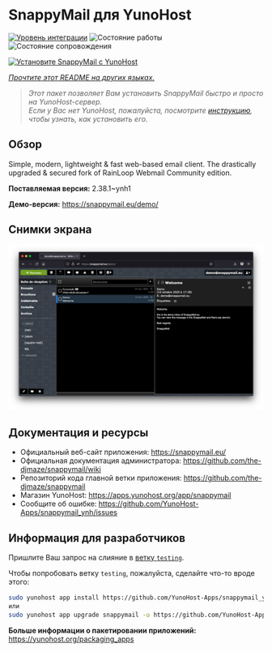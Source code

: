 <!--
Важно: этот README был автоматически сгенерирован <https://github.com/YunoHost/apps/tree/master/tools/readme_generator>
Он НЕ ДОЛЖЕН редактироваться вручную.
-->

# SnappyMail для YunoHost

[![Уровень интеграции](https://dash.yunohost.org/integration/snappymail.svg)](https://ci-apps.yunohost.org/ci/apps/snappymail/) ![Состояние работы](https://ci-apps.yunohost.org/ci/badges/snappymail.status.svg) ![Состояние сопровождения](https://ci-apps.yunohost.org/ci/badges/snappymail.maintain.svg)

[![Установите SnappyMail с YunoHost](https://install-app.yunohost.org/install-with-yunohost.svg)](https://install-app.yunohost.org/?app=snappymail)

*[Прочтите этот README на других языках.](./ALL_README.md)*

> *Этот пакет позволяет Вам установить SnappyMail быстро и просто на YunoHost-сервер.*  
> *Если у Вас нет YunoHost, пожалуйста, посмотрите [инструкцию](https://yunohost.org/install), чтобы узнать, как установить его.*

## Обзор

Simple, modern, lightweight & fast web-based email client. The drastically upgraded & secured fork of RainLoop Webmail Community edition.


**Поставляемая версия:** 2.38.1~ynh1

**Демо-версия:** <https://snappymail.eu/demo/>

## Снимки экрана

![Снимок экрана SnappyMail](./doc/screenshots/screenshot.png)

## Документация и ресурсы

- Официальный веб-сайт приложения: <https://snappymail.eu/>
- Официальная документация администратора: <https://github.com/the-djmaze/snappymail/wiki>
- Репозиторий кода главной ветки приложения: <https://github.com/the-djmaze/snappymail>
- Магазин YunoHost: <https://apps.yunohost.org/app/snappymail>
- Сообщите об ошибке: <https://github.com/YunoHost-Apps/snappymail_ynh/issues>

## Информация для разработчиков

Пришлите Ваш запрос на слияние в [ветку `testing`](https://github.com/YunoHost-Apps/snappymail_ynh/tree/testing).

Чтобы попробовать ветку `testing`, пожалуйста, сделайте что-то вроде этого:

```bash
sudo yunohost app install https://github.com/YunoHost-Apps/snappymail_ynh/tree/testing --debug
или
sudo yunohost app upgrade snappymail -u https://github.com/YunoHost-Apps/snappymail_ynh/tree/testing --debug
```

**Больше информации о пакетировании приложений:** <https://yunohost.org/packaging_apps>
